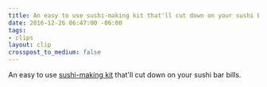 ```yaml
---
title: An easy to use sushi-making kit that'll cut down on your sushi bar bills.
date: 2016-12-26 06:47:00 -06:00
tags:
- clips
layout: clip
crosspost_to_medium: false
---
```


An easy to use [sushi-making kit](http://ift.tt/2hhdoMT) that'll cut down on your sushi bar bills.